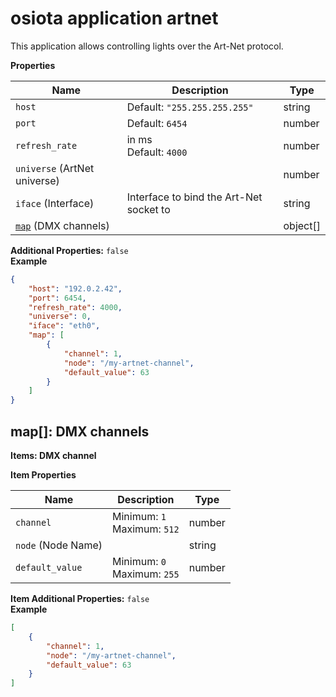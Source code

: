 <a name="root"></a>
# osiota application artnet

This application allows controlling lights over the Art-Net protocol.


**Properties**

|Name|Description|Type|
|----|-----------|----|
|`host`|Default: `"255.255.255.255"`<br/>|string|
|`port`|Default: `6454`<br/>|number|
|`refresh_rate`|in ms<br/>Default: `4000`<br/>|number|
|`universe` (ArtNet universe)||number|
|`iface` (Interface)|Interface to bind the Art-Net socket to<br/>|string|
|[`map`](#map) (DMX channels)||object\[\]|

**Additional Properties:** `false`<br/>
**Example**

```json
{
    "host": "192.0.2.42",
    "port": 6454,
    "refresh_rate": 4000,
    "universe": 0,
    "iface": "eth0",
    "map": [
        {
            "channel": 1,
            "node": "/my-artnet-channel",
            "default_value": 63
        }
    ]
}
```

<a name="map"></a>
## map\[\]: DMX channels

**Items: DMX channel**

**Item Properties**

|Name|Description|Type|
|----|-----------|----|
|`channel`|Minimum: `1`<br/>Maximum: `512`<br/>|number|
|`node` (Node Name)||string|
|`default_value`|Minimum: `0`<br/>Maximum: `255`<br/>|number|

**Item Additional Properties:** `false`<br/>
**Example**

```json
[
    {
        "channel": 1,
        "node": "/my-artnet-channel",
        "default_value": 63
    }
]
```


